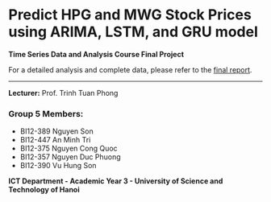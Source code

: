 # Predict HPG and MWG Stock Prices using ARIMA, LSTM, and GRU model
**Time Series Data and Analysis Course Final Project**

For a detailed analysis and complete data, please refer to the [final report](Report.pdf).

---

**Lecturer:** Prof. Trinh Tuan Phong

### Group 5 Members:
- BI12-389 Nguyen Son
- BI12-447 An Minh Tri
- BI12-375 Nguyen Cong Quoc
- BI12-357 Nguyen Duc Phuong
- BI12-390 Vu Hung Son

**ICT Department - Academic Year 3 - University of Science and Technology of Hanoi**
